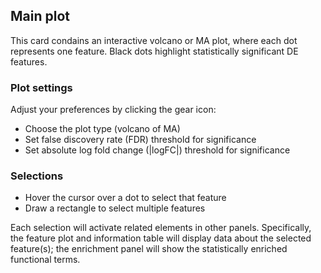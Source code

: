 ## Main plot

This card condains an interactive volcano or MA plot, where each dot represents one feature. Black dots highlight statistically significant DE features.

### Plot settings

Adjust your preferences by clicking the gear icon:

 - Choose the plot type (volcano of MA)
 - Set false discovery rate (FDR) threshold for significance
 - Set absolute log fold change (|logFC|) threshold for significance
 
### Selections
 
  - Hover the cursor over a dot to select that feature
  - Draw a rectangle to select multiple features
  
Each selection will activate related elements in other panels. Specifically, the feature plot and information table will display data about the selected feature(s); the enrichment panel will show the statistically enriched functional terms.
